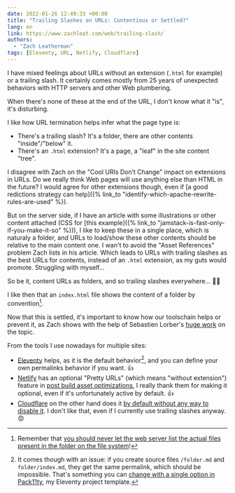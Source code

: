```yaml
---
date: 2022-01-26 12:49:33 +00:00
title: "Trailing Slashes on URLs: Contentious or Settled?"
lang: en
link: https://www.zachleat.com/web/trailing-slash/
authors:
  - "Zach Leatherman"
tags: [Eleventy, URL, Netlify, Cloudflare]
---
```


I have mixed feelings about URLs without an extension (`.html` for example) or a trailing slash. It certainly comes mostly from 25 years of unexpected behaviors with HTTP servers and other Web plumbering.

When there's none of these at the end of the URL, I don't know what it "is", it's disturbing.

I like how URL termination helps infer what the page type is:
- There's a trailing slash? It's a folder, there are other contents "inside"/"below" it.
- There's an `.html` extension? It's a page, a "leaf" in the site content "tree".

I disagree with Zach on the "Cool URIs Don’t Change" impact on extensions in URLs. Do we really think Web pages will use anything else than HTML in the future? I would agree for other extensions though, even if [a good redictions strategy can help]({% link_to "identify-which-apache-rewrite-rules-are-used" %}).

But on the server side, if I have an article with some illustrations or other content attached (CSS for [this example]({% link_to "jamstack-is-fast-only-if-you-make-it-so" %})), I like to keep these in a single place, which is naturaly a folder, and URLs to load/show these other contents should be relative to the main content one. I wan't to avoid the "Asset References" problem Zach lists in his article. Which leads to URLs with trailing slashes as the best URLs for contents, instead of an `.html` extension, as my guts would promote. Struggling with myself…

So be it, content URLs as folders, and so trailing slashes everywhere… 🤷‍♂️

I like then that an `index.html` file shows the content of a folder by convention[^opquast204].

[^opquast204]: Remember that [you should never let the web server list the actual files present in the folder on the file system](https://checklists.opquast.com/en/web-quality-assurance/the-server-does-not-list-files-in-folders-that-do-not-have-index-files)![^opquast]

[^opquast]: By the way, make sure you read, understand and apply as much as possible Opquast's [Web Quality Assurance Checklist](https://checklists.opquast.com/en/web-quality-assurance/).

Now that this is settled, it's important to know how our toolschain helps or prevent it, as Zach shows with the help of Sebastien Lorber's [huge work](https://github.com/slorber/trailing-slash-guide) on the topic.

From the tools I use nowadays for multiple sites:
- [Eleventy](https://11ty.dev) helps, as it is the default behavior[^eleventy], and you can define your own permalinks behavior if you want. 👍
- [Netlify](https://netlify.com) has an optional "Pretty URLs" (which means "without extension") feature in [post build asset optimizations](https://docs.netlify.com/site-deploys/post-processing/), I really thank them for making it optional, even if it's unfortunately active by default. 👍
- [Cloudflare](https://cloudflare.com) on the other hand does it [by default without any way to disable it](https://developers.cloudflare.com/pages/platform/serving-pages#route-matching). I don't like that, even if I currently use trailing slashes anyway. 😡

[^eleventy]: It comes though with an issue: if you create source files `/folder.md` and `folder/index.md`, they get the same permalink, which should be impossible. That's something you can [change with a single option in Pack11ty](https://pack11ty.dev/documentation/collections/#permalinks), my Eleventy project template.

